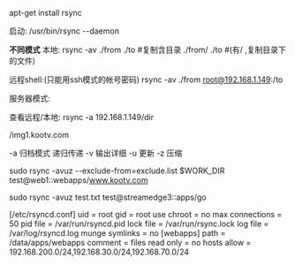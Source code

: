 apt-get  install rsync

启动: /usr/bin/rsync --daemon

**不同模式**
本地:
rsync -av ./from ./to  #复制含目录
./from/ ./to  #(有/ ,复制目录下的文件)

远程shell:(只能用ssh模式的帐号密码)
rsync -av ./from root@192.168.1.149:/to


服务器模式:


查看远程/本地:
rsync -a 192.168.1.149/dir

/img1.kootv.com

-a 归档模式 递归传递
-v 输出详细
-u 更新
-z 压缩

sudo rsync -avuz --exclude-from=exclude.list $WORK_DIR test@web1::webapps/www.kootv.com

sudo rsync -avuz test.txt test@streamedge3::apps/go

[/etc/rsyncd.conf]
uid = root
gid = root
use chroot = no
max connections = 50
pid file = /var/run/rsyncd.pid
lock file = /var/run/rsync.lock
log file = /var/log/rsyncd.log
munge symlinks = no
[webapps]
path = /data/apps/webapps
comment = files
read only = no
hosts allow = 192.168.200.0/24,192.168.30.0/24,192.168.70.0/24

